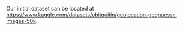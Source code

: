 Our initial dataset can be located at https://www.kaggle.com/datasets/ubitquitin/geolocation-geoguessr-images-50k.
